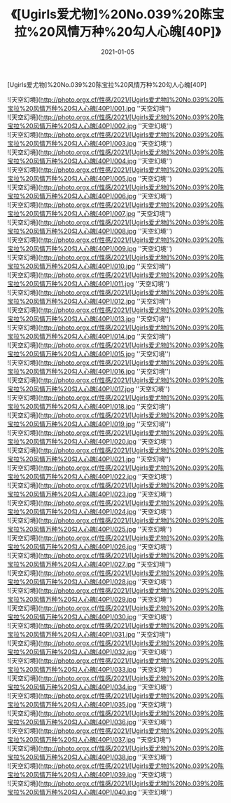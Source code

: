 ﻿---
layout: post
title: 《[Ugirls爱尤物]%20No.039%20陈宝拉%20风情万种%20勾人心魄[40P]》
date: 2021-01-05
img: http://photo.orgx.cf/性感/2021/[Ugirls爱尤物]%20No.039%20陈宝拉%20风情万种%20勾人心魄[40P]/000.jpg
tags: [美女,性感,泳衣]
---

[Ugirls爱尤物]%20No.039%20陈宝拉%20风情万种%20勾人心魄[40P]



![天空幻境](http://photo.orgx.cf/性感/2021/[Ugirls爱尤物]%20No.039%20陈宝拉%20风情万种%20勾人心魄[40P]/001.jpg ''天空幻境'')<br>
![天空幻境](http://photo.orgx.cf/性感/2021/[Ugirls爱尤物]%20No.039%20陈宝拉%20风情万种%20勾人心魄[40P]/002.jpg ''天空幻境'')<br>
![天空幻境](http://photo.orgx.cf/性感/2021/[Ugirls爱尤物]%20No.039%20陈宝拉%20风情万种%20勾人心魄[40P]/003.jpg ''天空幻境'')<br>
![天空幻境](http://photo.orgx.cf/性感/2021/[Ugirls爱尤物]%20No.039%20陈宝拉%20风情万种%20勾人心魄[40P]/004.jpg ''天空幻境'')<br>
![天空幻境](http://photo.orgx.cf/性感/2021/[Ugirls爱尤物]%20No.039%20陈宝拉%20风情万种%20勾人心魄[40P]/005.jpg ''天空幻境'')<br>
![天空幻境](http://photo.orgx.cf/性感/2021/[Ugirls爱尤物]%20No.039%20陈宝拉%20风情万种%20勾人心魄[40P]/006.jpg ''天空幻境'')<br>
![天空幻境](http://photo.orgx.cf/性感/2021/[Ugirls爱尤物]%20No.039%20陈宝拉%20风情万种%20勾人心魄[40P]/007.jpg ''天空幻境'')<br>
![天空幻境](http://photo.orgx.cf/性感/2021/[Ugirls爱尤物]%20No.039%20陈宝拉%20风情万种%20勾人心魄[40P]/008.jpg ''天空幻境'')<br>
![天空幻境](http://photo.orgx.cf/性感/2021/[Ugirls爱尤物]%20No.039%20陈宝拉%20风情万种%20勾人心魄[40P]/009.jpg ''天空幻境'')<br>
![天空幻境](http://photo.orgx.cf/性感/2021/[Ugirls爱尤物]%20No.039%20陈宝拉%20风情万种%20勾人心魄[40P]/010.jpg ''天空幻境'')<br>
![天空幻境](http://photo.orgx.cf/性感/2021/[Ugirls爱尤物]%20No.039%20陈宝拉%20风情万种%20勾人心魄[40P]/011.jpg ''天空幻境'')<br>
![天空幻境](http://photo.orgx.cf/性感/2021/[Ugirls爱尤物]%20No.039%20陈宝拉%20风情万种%20勾人心魄[40P]/012.jpg ''天空幻境'')<br>
![天空幻境](http://photo.orgx.cf/性感/2021/[Ugirls爱尤物]%20No.039%20陈宝拉%20风情万种%20勾人心魄[40P]/013.jpg ''天空幻境'')<br>
![天空幻境](http://photo.orgx.cf/性感/2021/[Ugirls爱尤物]%20No.039%20陈宝拉%20风情万种%20勾人心魄[40P]/014.jpg ''天空幻境'')<br>
![天空幻境](http://photo.orgx.cf/性感/2021/[Ugirls爱尤物]%20No.039%20陈宝拉%20风情万种%20勾人心魄[40P]/015.jpg ''天空幻境'')<br>
![天空幻境](http://photo.orgx.cf/性感/2021/[Ugirls爱尤物]%20No.039%20陈宝拉%20风情万种%20勾人心魄[40P]/016.jpg ''天空幻境'')<br>
![天空幻境](http://photo.orgx.cf/性感/2021/[Ugirls爱尤物]%20No.039%20陈宝拉%20风情万种%20勾人心魄[40P]/017.jpg ''天空幻境'')<br>
![天空幻境](http://photo.orgx.cf/性感/2021/[Ugirls爱尤物]%20No.039%20陈宝拉%20风情万种%20勾人心魄[40P]/018.jpg ''天空幻境'')<br>
![天空幻境](http://photo.orgx.cf/性感/2021/[Ugirls爱尤物]%20No.039%20陈宝拉%20风情万种%20勾人心魄[40P]/019.jpg ''天空幻境'')<br>
![天空幻境](http://photo.orgx.cf/性感/2021/[Ugirls爱尤物]%20No.039%20陈宝拉%20风情万种%20勾人心魄[40P]/020.jpg ''天空幻境'')<br>
![天空幻境](http://photo.orgx.cf/性感/2021/[Ugirls爱尤物]%20No.039%20陈宝拉%20风情万种%20勾人心魄[40P]/021.jpg ''天空幻境'')<br>
![天空幻境](http://photo.orgx.cf/性感/2021/[Ugirls爱尤物]%20No.039%20陈宝拉%20风情万种%20勾人心魄[40P]/022.jpg ''天空幻境'')<br>
![天空幻境](http://photo.orgx.cf/性感/2021/[Ugirls爱尤物]%20No.039%20陈宝拉%20风情万种%20勾人心魄[40P]/023.jpg ''天空幻境'')<br>
![天空幻境](http://photo.orgx.cf/性感/2021/[Ugirls爱尤物]%20No.039%20陈宝拉%20风情万种%20勾人心魄[40P]/024.jpg ''天空幻境'')<br>
![天空幻境](http://photo.orgx.cf/性感/2021/[Ugirls爱尤物]%20No.039%20陈宝拉%20风情万种%20勾人心魄[40P]/025.jpg ''天空幻境'')<br>
![天空幻境](http://photo.orgx.cf/性感/2021/[Ugirls爱尤物]%20No.039%20陈宝拉%20风情万种%20勾人心魄[40P]/026.jpg ''天空幻境'')<br>
![天空幻境](http://photo.orgx.cf/性感/2021/[Ugirls爱尤物]%20No.039%20陈宝拉%20风情万种%20勾人心魄[40P]/027.jpg ''天空幻境'')<br>
![天空幻境](http://photo.orgx.cf/性感/2021/[Ugirls爱尤物]%20No.039%20陈宝拉%20风情万种%20勾人心魄[40P]/028.jpg ''天空幻境'')<br>
![天空幻境](http://photo.orgx.cf/性感/2021/[Ugirls爱尤物]%20No.039%20陈宝拉%20风情万种%20勾人心魄[40P]/029.jpg ''天空幻境'')<br>
![天空幻境](http://photo.orgx.cf/性感/2021/[Ugirls爱尤物]%20No.039%20陈宝拉%20风情万种%20勾人心魄[40P]/030.jpg ''天空幻境'')<br>
![天空幻境](http://photo.orgx.cf/性感/2021/[Ugirls爱尤物]%20No.039%20陈宝拉%20风情万种%20勾人心魄[40P]/031.jpg ''天空幻境'')<br>
![天空幻境](http://photo.orgx.cf/性感/2021/[Ugirls爱尤物]%20No.039%20陈宝拉%20风情万种%20勾人心魄[40P]/032.jpg ''天空幻境'')<br>
![天空幻境](http://photo.orgx.cf/性感/2021/[Ugirls爱尤物]%20No.039%20陈宝拉%20风情万种%20勾人心魄[40P]/033.jpg ''天空幻境'')<br>
![天空幻境](http://photo.orgx.cf/性感/2021/[Ugirls爱尤物]%20No.039%20陈宝拉%20风情万种%20勾人心魄[40P]/034.jpg ''天空幻境'')<br>
![天空幻境](http://photo.orgx.cf/性感/2021/[Ugirls爱尤物]%20No.039%20陈宝拉%20风情万种%20勾人心魄[40P]/035.jpg ''天空幻境'')<br>
![天空幻境](http://photo.orgx.cf/性感/2021/[Ugirls爱尤物]%20No.039%20陈宝拉%20风情万种%20勾人心魄[40P]/036.jpg ''天空幻境'')<br>
![天空幻境](http://photo.orgx.cf/性感/2021/[Ugirls爱尤物]%20No.039%20陈宝拉%20风情万种%20勾人心魄[40P]/037.jpg ''天空幻境'')<br>
![天空幻境](http://photo.orgx.cf/性感/2021/[Ugirls爱尤物]%20No.039%20陈宝拉%20风情万种%20勾人心魄[40P]/038.jpg ''天空幻境'')<br>
![天空幻境](http://photo.orgx.cf/性感/2021/[Ugirls爱尤物]%20No.039%20陈宝拉%20风情万种%20勾人心魄[40P]/039.jpg ''天空幻境'')<br>
![天空幻境](http://photo.orgx.cf/性感/2021/[Ugirls爱尤物]%20No.039%20陈宝拉%20风情万种%20勾人心魄[40P]/040.jpg ''天空幻境'')<br>